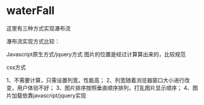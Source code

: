 # waterFall

这里有三种方式实现瀑布流

瀑布流实现方式比较：

Javascript原生方式/jquery方式
图片的位置是经过计算算出来的，比较规范

css方式

1、不需要计算，只需设置列宽，性能高；
2、列宽随着浏览器窗口大小进行改变，用户体验不好；
3、图片排序按照垂直顺序排列，打乱图片显示顺序；
4、图片加载依靠javascript/jquery实现
